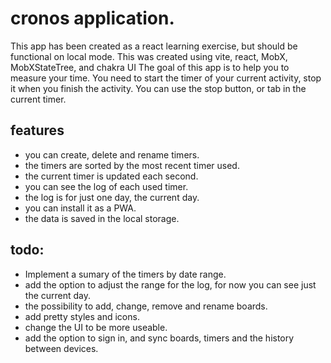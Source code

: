 # cronos application.

This app has been created as a react learning exercise, but should be functional on local mode.
This was created using vite, react, MobX, MobXStateTree, and chakra UI
The goal of this app is to help you to measure your time. You need to start the timer of your current activity, stop it when you finish the activity. You can use the stop button, or tab in the current timer.

## features
* you can create, delete and rename timers.
* the timers are sorted by the most recent timer used.
* the current timer is updated each second.
* you can see the log of each used timer.
* the log is for just one day, the current day.
* you can install it as a PWA.
* the data is saved in the local storage.

## todo:
* Implement a sumary of the timers by date range.
* add the option to adjust the range for the log, for now you can see just the current day.
* the possibility to add, change, remove and rename boards.
* add pretty styles and icons.
* change the UI to be more useable.
* add the option to sign in, and sync boards, timers and the history between devices.

